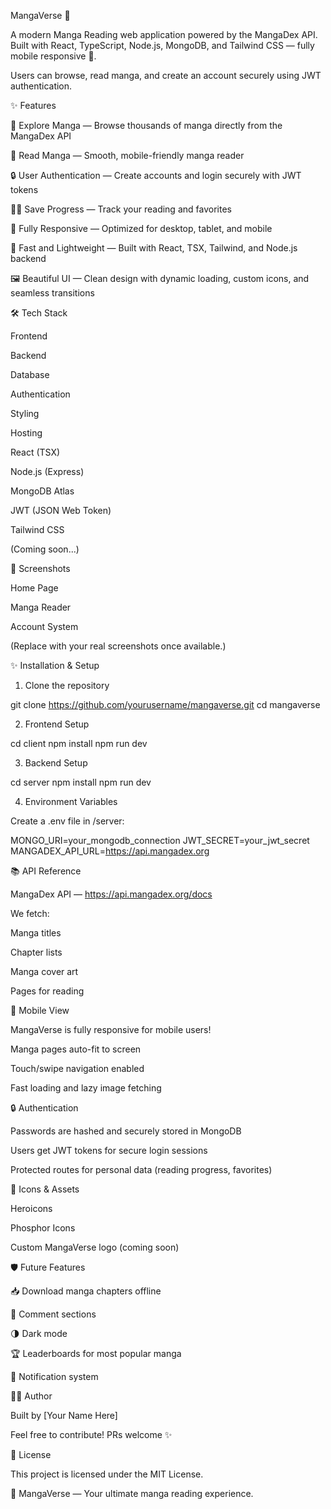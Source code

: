 MangaVerse 📖

A modern Manga Reading web application powered by the MangaDex API.
Built with React, TypeScript, Node.js, MongoDB, and Tailwind CSS — fully mobile responsive 📱.

Users can browse, read manga, and create an account securely using JWT authentication.



✨ Features

🔎 Explore Manga — Browse thousands of manga directly from the MangaDex API

📖 Read Manga — Smooth, mobile-friendly manga reader

🔒 User Authentication — Create accounts and login securely with JWT tokens

🧑‍💻 Save Progress — Track your reading and favorites

📱 Fully Responsive — Optimized for desktop, tablet, and mobile

🚀 Fast and Lightweight — Built with React, TSX, Tailwind, and Node.js backend

🖼️ Beautiful UI — Clean design with dynamic loading, custom icons, and seamless transitions

🛠️ Tech Stack

Frontend

Backend

Database

Authentication

Styling

Hosting

React (TSX)

Node.js (Express)

MongoDB Atlas

JWT (JSON Web Token)

Tailwind CSS

(Coming soon...)

📸 Screenshots

Home Page

Manga Reader

Account System







(Replace with your real screenshots once available.)

✨ Installation & Setup

1. Clone the repository

git clone https://github.com/yourusername/mangaverse.git
cd mangaverse

2. Frontend Setup

cd client
npm install
npm run dev

3. Backend Setup

cd server
npm install
npm run dev

4. Environment Variables

Create a .env file in /server:

MONGO_URI=your_mongodb_connection
JWT_SECRET=your_jwt_secret
MANGADEX_API_URL=https://api.mangadex.org

📚 API Reference

MangaDex API — https://api.mangadex.org/docs

We fetch:

Manga titles

Chapter lists

Manga cover art

Pages for reading

📱 Mobile View

MangaVerse is fully responsive for mobile users!

Manga pages auto-fit to screen

Touch/swipe navigation enabled

Fast loading and lazy image fetching

🔒 Authentication

Passwords are hashed and securely stored in MongoDB

Users get JWT tokens for secure login sessions

Protected routes for personal data (reading progress, favorites)

🎨 Icons & Assets

Heroicons

Phosphor Icons

Custom MangaVerse logo (coming soon)

🛡️ Future Features

📥 Download manga chapters offline

💬 Comment sections

🌗 Dark mode

🏆 Leaderboards for most popular manga

🔔 Notification system

👨‍💻 Author

Built by [Your Name Here]

Feel free to contribute! PRs welcome ✨

📄 License

This project is licensed under the MIT License.

🌟 MangaVerse — Your ultimate manga reading experience.
